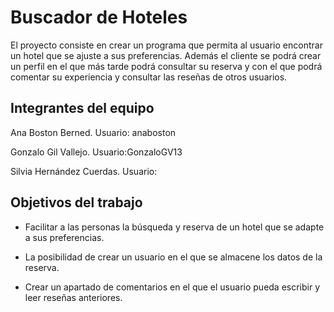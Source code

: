# Buscador de Hoteles

El proyecto consiste en crear un programa que permita al usuario encontrar un hotel que se ajuste a sus preferencias. Además el cliente se podrá crear un perfil en el que más tarde podrá consultar su reserva y con el que podrá comentar su experiencia y consultar las reseñas de otros usuarios.

## Integrantes del equipo

Ana Boston Berned. Usuario: anaboston

Gonzalo Gil Vallejo. Usuario:GonzaloGV13

Silvia Hernández Cuerdas. Usuario: 

## Objetivos del trabajo

- Facilitar a las personas la búsqueda y reserva de un hotel que se adapte a sus preferencias.

- La posibilidad de crear un usuario en el que se almacene los datos de la reserva.

- Crear un apartado de comentarios en el que el usuario pueda escribir y leer reseñas anteriores.

